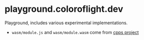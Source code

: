 # playground.coloroflight.dev

Playground, includes various experimental implementations.

- `wasm/module.js` and `wasm/module.wasm` come from [cpps project](../../cpps)
